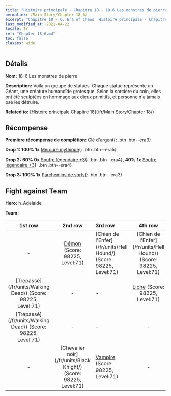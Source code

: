 ```yaml
---
title: "Histoire principale - Chapitre 18 - 18-6 Les monstres de pierre"
permalink: /Main Story/Chapter 18_6/
excerpt: "Chapitre 18 - 6. Era of Chaos  Histoire principale - Chapitre 18_6. 18-6 Les monstres de pierre"
last_modified_at: 2021-04-22
locale: fr
ref: "Chapter 18_6.md"
toc: false
classes: wide
---
```


## Détails

 **Nom:** 18-6 Les monstres de pierre

 **Description:** Voilà un groupe de statues. Chaque statue représente un Géant, une créature humanoïde grotesque. Selon la sorcière du coin, elles ont été sculptées en hommage aux dieux primitifs, et personne n'a jamais osé les détruire.

 **Related to:** [Histoire principale Chapitre 18](/fr/Main Story/Chapter 18/)

## Récompense

 **Première récompense de complétion:** [Clé d'argent](/ItemsFR/con_693/){: .btn .btn--era3}

 **Drop 1:** **100% 1x** [Mercure mythique](/ItemsFR/mat_63/){: .btn .btn--era5}

 **Drop 2:** **60% 0x** [Soufre légendaire +3](/ItemsFR/mat_57/){: .btn .btn--era4}, **40% 1x** [Soufre légendaire +3](/ItemsFR/mat_57/){: .btn .btn--era4}

 **Drop 3:** **100% 1x** [Parchemins de sorts](/ItemsFR/con_694/){: .btn .btn--era3}


## Fight against Team
 **Hero:** h_Adelaide

 **Team:**


  | 1st row | 2nd row | 3rd row | 4th row |
  |:----:|:----:|:----|:----:|
  | - | [Démon](/fr/units/Demon/) (Score: 98225, Level:71)  | [Chien de l'Enfer](/fr/units/Hell Hound/) (Score: 98225, Level:71)  | [Chien de l'Enfer](/fr/units/Hell Hound/) (Score: 98225, Level:71)  |
  | [Trépassé](/fr/units/Walking Dead/) (Score: 98225, Level:71)  | - | - | [Liche](/fr/units/Lich/) (Score: 98225, Level:71)  |
  | [Trépassé](/fr/units/Walking Dead/) (Score: 98225, Level:71)  | - | - | - |
  | - | [Chevalier noir](/fr/units/Black Knight/) (Score: 98225, Level:71)  | [Vampire](/fr/units/Vampire/) (Score: 98225, Level:71)  | - |


